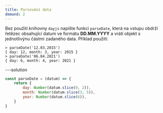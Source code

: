 ```yaml
---
title: Parsování data
demand: 2
---
```


Bez použití knihovny `dayjs` napište funkci `parseDate`, která na vstupu obdrží řetězec obsahující datum ve formátu **DD.MM.YYYY** a vrátí objekt s jednotlivýnu částmi zadaného data. Příklad použití:

```jscon
> parseDate('12.03.2015')
{ day: 12, month: 3, year: 2015 }
> parseDate('06.04.2021')
{ day: 6, month: 4, year: 2021 }
```

---solution

```js
const parseDate = (datum) => {
	return {
		day: Number(datum.slice(0, 2)),
		month: Number(datum.slice(3, 5)),
		year: Number(datum.slice(6)),
	}
}
```
